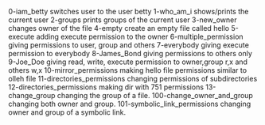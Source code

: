 0-iam_betty  switches user to the user betty
1-who_am_i   shows/prints the current user
2-groups     prints groups of the current user
3-new_owner  changes owner of the file
4-empty      create an empty file called hello
5-execute    adding execute permission to the owner
6-multiple_permission giving permissions to user, group and others
7-everybody  giving execute permission to everybody
8-James_Bond giving permissions to others only
9-Joe_Doe    giving read, write, execute permission to owner,group r,x and others w,x
10-mirror_permissions making hello file permissions similar to olleh file
11-directories_permissions changing permissions of subdirectories
12-directories_permissions making dir with 751 permissions
13-change_group changing the group of a file.
100-change_owner_and_group changing both owner and group.
101-symbolic_link_permissions changing owner and group of a symbolic link.
